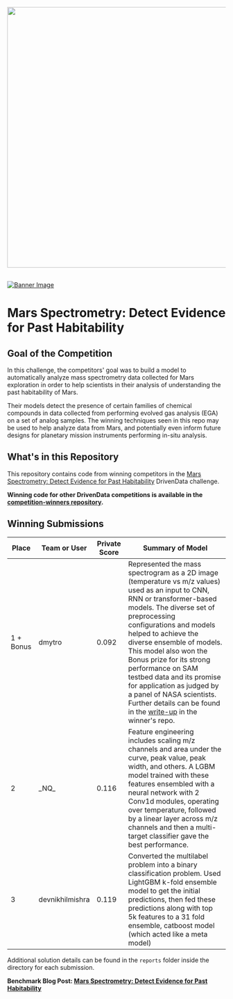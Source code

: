 [<img src='https://s3.amazonaws.com/drivendata-public-assets/logo-white-blue.png' width='600'>](https://www.drivendata.org/)
<br><br>

[![Banner Image](https://drivendata-public-assets.s3.amazonaws.com/nasa-mars-curiosity.jpg)](https://mars.drivendata.org/)

# Mars Spectrometry: Detect Evidence for Past Habitability

## Goal of the Competition
In this challenge, the competitors' goal was to build a model to automatically analyze mass spectrometry data collected for Mars exploration in order to help scientists in their analysis of understanding the past habitability of Mars.

Their models detect the presence of certain families of chemical compounds in data collected from performing evolved gas analysis (EGA) on a set of analog samples. The winning techniques seen in this repo may be used to help analyze data from Mars, and potentially even inform future designs for planetary mission instruments performing in-situ analysis. 

## What's in this Repository

This repository contains code from winning competitors in the [Mars Spectrometry: Detect Evidence for Past Habitability](https://www.drivendata.org/competitions/<https://www.drivendata.org/competitions/93/nasa-mars-spectrometry/>) DrivenData challenge.

**Winning code for other DrivenData competitions is available in the [competition-winners repository](https://github.com/drivendataorg/competition-winners).**

## Winning Submissions

Place | Team or User | Private Score | Summary of Model
--- | --- | ---   | ---
1 + Bonus  | dmytro | 0.092 | Represented the mass spectrogram as a 2D image (temperature vs m/z values) used as an input to CNN, RNN or transformer-based models. The diverse set of preprocessing configurations and models helped to achieve the diverse ensemble of models. This model also won the Bonus prize for its strong performance on SAM testbed data and its promise for application as judged by a panel of NASA scientists. Further details can be found in the [write-up](https://github.com/drivendataorg/mars-spectrometry/blob/main/1st%20Place/reports/DrivenData-MarsSpectrometry-BonusPrize-Documentation.pdf) in the winner's repo.
2   | \_NQ\_ | 0.116 | Feature engineering includes scaling m/z channels and area under the curve, peak value, peak width, and others. A LGBM model trained with these features ensembled with a neural network with 2 Conv1d modules, operating over temperature, followed by a linear layer across m/z channels and then a multi-target classifier gave the best performance.
3   | devnikhilmishra | 0.119 | Converted the multilabel problem into a binary classification problem. Used LightGBM k-fold ensemble model to get the initial predictions, then fed these predictions along with top 5k features to a 31 fold ensemble, catboost model  (which acted like a meta model)

Additional solution details can be found in the `reports` folder inside the directory for each submission.

**Benchmark Blog Post: [Mars Spectrometry: Detect Evidence for Past Habitability](<https://www.drivendata.co/blog/mars-spectrometry-benchmark/>)**
